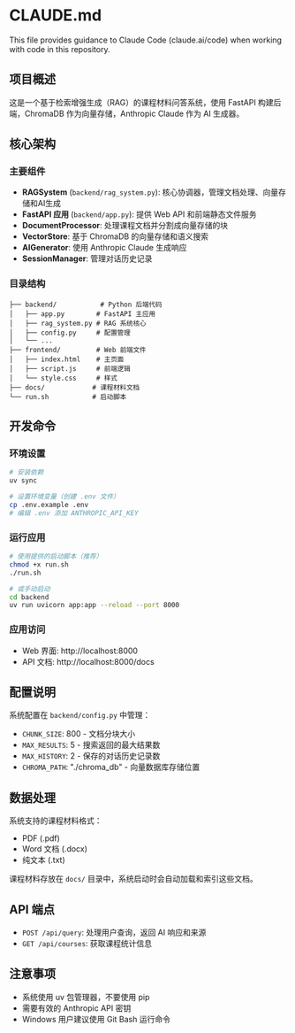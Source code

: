 # CLAUDE.md

This file provides guidance to Claude Code (claude.ai/code) when working with code in this repository.

## 项目概述

这是一个基于检索增强生成（RAG）的课程材料问答系统，使用 FastAPI 构建后端，ChromaDB 作为向量存储，Anthropic Claude 作为 AI 生成器。

## 核心架构

### 主要组件
- **RAGSystem** (`backend/rag_system.py`): 核心协调器，管理文档处理、向量存储和AI生成
- **FastAPI 应用** (`backend/app.py`): 提供 Web API 和前端静态文件服务
- **DocumentProcessor**: 处理课程文档并分割成向量存储的块
- **VectorStore**: 基于 ChromaDB 的向量存储和语义搜索
- **AIGenerator**: 使用 Anthropic Claude 生成响应
- **SessionManager**: 管理对话历史记录

### 目录结构
```
├── backend/           # Python 后端代码
│   ├── app.py        # FastAPI 主应用
│   ├── rag_system.py # RAG 系统核心
│   ├── config.py     # 配置管理
│   └── ...
├── frontend/         # Web 前端文件
│   ├── index.html    # 主页面
│   ├── script.js     # 前端逻辑
│   └── style.css     # 样式
├── docs/            # 课程材料文档
└── run.sh           # 启动脚本
```

## 开发命令

### 环境设置
```bash
# 安装依赖
uv sync

# 设置环境变量（创建 .env 文件）
cp .env.example .env
# 编辑 .env 添加 ANTHROPIC_API_KEY
```

### 运行应用
```bash
# 使用提供的启动脚本（推荐）
chmod +x run.sh
./run.sh

# 或手动启动
cd backend
uv run uvicorn app:app --reload --port 8000
```

### 应用访问
- Web 界面: http://localhost:8000
- API 文档: http://localhost:8000/docs

## 配置说明

系统配置在 `backend/config.py` 中管理：
- `CHUNK_SIZE`: 800 - 文档分块大小
- `MAX_RESULTS`: 5 - 搜索返回的最大结果数
- `MAX_HISTORY`: 2 - 保存的对话历史记录数
- `CHROMA_PATH`: "./chroma_db" - 向量数据库存储位置

## 数据处理

系统支持的课程材料格式：
- PDF (.pdf)
- Word 文档 (.docx)
- 纯文本 (.txt)

课程材料存放在 `docs/` 目录中，系统启动时会自动加载和索引这些文档。

## API 端点

- `POST /api/query`: 处理用户查询，返回 AI 响应和来源
- `GET /api/courses`: 获取课程统计信息

## 注意事项

- 系统使用 uv 包管理器，不要使用 pip
- 需要有效的 Anthropic API 密钥
- Windows 用户建议使用 Git Bash 运行命令